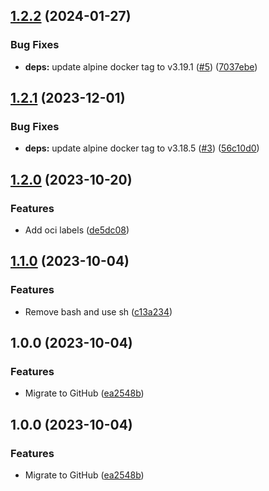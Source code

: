 ## [1.2.2](https://github.com/timo-reymann/sshpass-ci-container/compare/1.2.1...1.2.2) (2024-01-27)


### Bug Fixes

* **deps:** update alpine docker tag to v3.19.1 ([#5](https://github.com/timo-reymann/sshpass-ci-container/issues/5)) ([7037ebe](https://github.com/timo-reymann/sshpass-ci-container/commit/7037ebeac28adfd1359f150ae0ce67d0924de492))

## [1.2.1](https://github.com/timo-reymann/sshpass-ci-container/compare/1.2.0...1.2.1) (2023-12-01)


### Bug Fixes

* **deps:** update alpine docker tag to v3.18.5 ([#3](https://github.com/timo-reymann/sshpass-ci-container/issues/3)) ([56c10d0](https://github.com/timo-reymann/sshpass-ci-container/commit/56c10d0fadaabe64c1eb79decb958773059aa086))

## [1.2.0](https://github.com/timo-reymann/sshpass-ci-container/compare/1.1.0...1.2.0) (2023-10-20)


### Features

* Add oci labels ([de5dc08](https://github.com/timo-reymann/sshpass-ci-container/commit/de5dc084ddef5f92151b776f9396392056bf388f))

## [1.1.0](https://github.com/timo-reymann/sshpass-ci-container/compare/1.0.0...1.1.0) (2023-10-04)


### Features

* Remove bash and use sh ([c13a234](https://github.com/timo-reymann/sshpass-ci-container/commit/c13a2340dacee63b4fce956a35649c12a4b66997))

## 1.0.0 (2023-10-04)


### Features

* Migrate to GitHub ([ea2548b](https://github.com/timo-reymann/sshpass-ci-container/commit/ea2548bb87f445469fa136bb36c29f7c0eea6a75))

## 1.0.0 (2023-10-04)


### Features

* Migrate to GitHub ([ea2548b](https://github.com/timo-reymann/sshpass-ci-container/commit/ea2548bb87f445469fa136bb36c29f7c0eea6a75))
